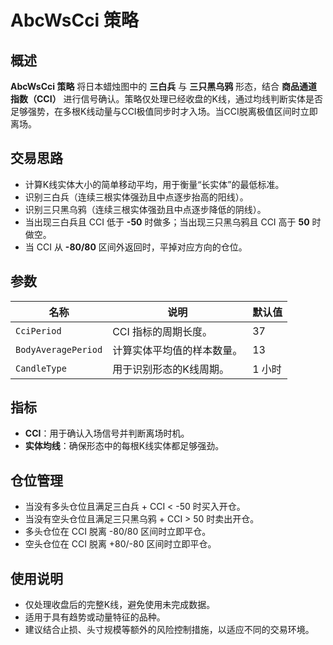# AbcWsCci 策略

## 概述
**AbcWsCci 策略** 将日本蜡烛图中的 **三白兵** 与 **三只黑乌鸦** 形态，结合 **商品通道指数（CCI）** 进行信号确认。策略仅处理已经收盘的K线，通过均线判断实体是否足够强势，在多根K线动量与CCI极值同步时才入场。当CCI脱离极值区间时立即离场。

## 交易思路
- 计算K线实体大小的简单移动平均，用于衡量“长实体”的最低标准。
- 识别三白兵（连续三根实体强劲且中点逐步抬高的阳线）。
- 识别三只黑乌鸦（连续三根实体强劲且中点逐步降低的阴线）。
- 当出现三白兵且 CCI 低于 **-50** 时做多；当出现三只黑乌鸦且 CCI 高于 **50** 时做空。
- 当 CCI 从 **-80/80** 区间外返回时，平掉对应方向的仓位。

## 参数
| 名称 | 说明 | 默认值 |
| ---- | ---- | ------ |
| `CciPeriod` | CCI 指标的周期长度。 | 37 |
| `BodyAveragePeriod` | 计算实体平均值的样本数量。 | 13 |
| `CandleType` | 用于识别形态的K线周期。 | 1 小时 |

## 指标
- **CCI**：用于确认入场信号并判断离场时机。
- **实体均线**：确保形态中的每根K线实体都足够强劲。

## 仓位管理
- 当没有多头仓位且满足三白兵 + CCI < -50 时买入开仓。
- 当没有空头仓位且满足三只黑乌鸦 + CCI > 50 时卖出开仓。
- 多头仓位在 CCI 脱离 -80/80 区间时立即平仓。
- 空头仓位在 CCI 脱离 +80/-80 区间时立即平仓。

## 使用说明
- 仅处理收盘后的完整K线，避免使用未完成数据。
- 适用于具有趋势或动量特征的品种。
- 建议结合止损、头寸规模等额外的风险控制措施，以适应不同的交易环境。
